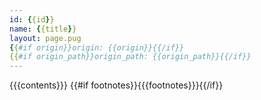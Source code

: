 ```yaml
---
id: {{id}}
name: {{title}}
layout: page.pug
{{#if origin}}origin: {{origin}}{{/if}}
{{#if origin_path}}origin_path: {{origin_path}}{{/if}}
---
```

{{{contents}}}
{{#if footnotes}}{{{footnotes}}}{{/if}}
